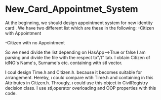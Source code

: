# New_Card_Appointmet_System
At the beginning, we should design appointment system for new identity card . We have two different list
which are these in the following:
  -Citizen with Appointment 
  
  -Citizen with no Appointment

So we need divide the list depending on HasApp-->True or false
I am parsing and divide the file with the respect to"/t" tab. I obtain Citizen of idNO's Name's, Surname's
etc. containing with stl vector.

I coul design Time.h and Citizen.h.  because it becomes suitable for arrangement. Hereby, ı could compare wtih
Time.h and containing in this Attributes in Citizen.h. Througly, ı could use this object in CivilRegistry
decision class. I use stl,operator overloading and OOP properties with this code. 
